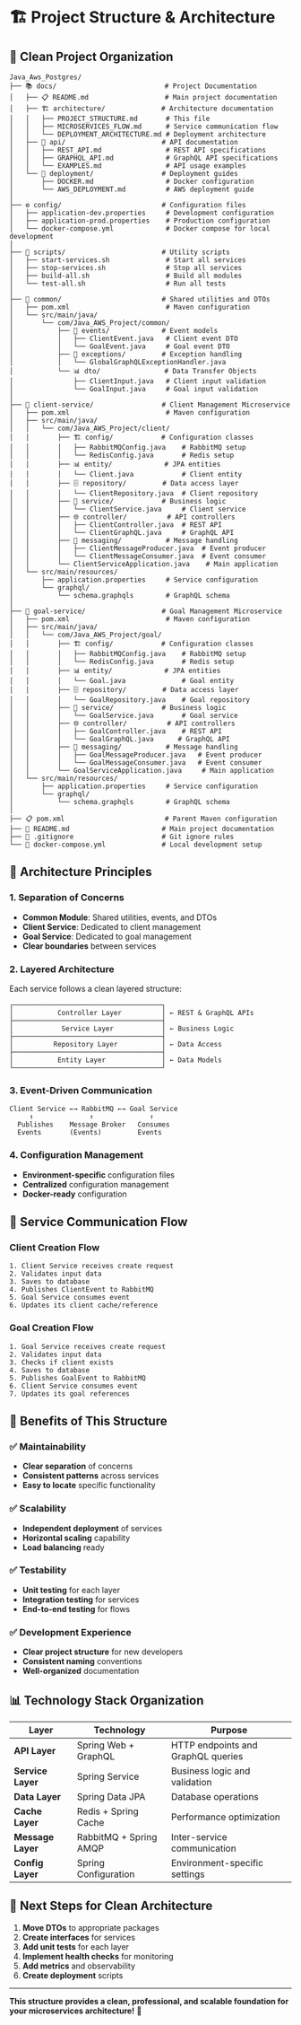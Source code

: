 # 🏗️ Project Structure & Architecture

## 📁 Clean Project Organization

```
Java_Aws_Postgres/
├── 📚 docs/                           # Project Documentation
│   ├── 📋 README.md                   # Main project documentation
│   ├── 🏗️ architecture/              # Architecture documentation
│   │   ├── PROJECT_STRUCTURE.md       # This file
│   │   ├── MICROSERVICES_FLOW.md      # Service communication flow
│   │   └── DEPLOYMENT_ARCHITECTURE.md # Deployment architecture
│   ├── 📖 api/                        # API documentation
│   │   ├── REST_API.md                # REST API specifications
│   │   ├── GRAPHQL_API.md             # GraphQL API specifications
│   │   └── EXAMPLES.md                # API usage examples
│   └── 🚀 deployment/                 # Deployment guides
│       ├── DOCKER.md                  # Docker configuration
│       └── AWS_DEPLOYMENT.md          # AWS deployment guide
│
├── ⚙️ config/                         # Configuration files
│   ├── application-dev.properties     # Development configuration
│   ├── application-prod.properties    # Production configuration
│   └── docker-compose.yml             # Docker compose for local development
│
├── 🐳 scripts/                        # Utility scripts
│   ├── start-services.sh              # Start all services
│   ├── stop-services.sh               # Stop all services
│   ├── build-all.sh                   # Build all modules
│   └── test-all.sh                    # Run all tests
│
├── 🔧 common/                         # Shared utilities and DTOs
│   ├── pom.xml                        # Maven configuration
│   └── src/main/java/
│       └── com/Java_AWS_Project/common/
│           ├── 📨 events/             # Event models
│           │   ├── ClientEvent.java   # Client event DTO
│           │   └── GoalEvent.java     # Goal event DTO
│           ├── 🚨 exceptions/         # Exception handling
│           │   └── GlobalGraphQLExceptionHandler.java
│           └── 📊 dto/                # Data Transfer Objects
│               ├── ClientInput.java   # Client input validation
│               └── GoalInput.java     # Goal input validation
│
├── 👥 client-service/                 # Client Management Microservice
│   ├── pom.xml                        # Maven configuration
│   ├── src/main/java/
│   │   └── com/Java_AWS_Project/client/
│   │       ├── 🏗️ config/            # Configuration classes
│   │       │   ├── RabbitMQConfig.java    # RabbitMQ setup
│   │       │   └── RedisConfig.java       # Redis setup
│   │       ├── 📊 entity/             # JPA entities
│   │       │   └── Client.java            # Client entity
│   │       ├── 🗄️ repository/         # Data access layer
│   │       │   └── ClientRepository.java  # Client repository
│   │       ├── 🧠 service/            # Business logic
│   │       │   └── ClientService.java     # Client service
│   │       ├── 🌐 controller/          # API controllers
│   │       │   ├── ClientController.java  # REST API
│   │       │   └── ClientGraphQL.java     # GraphQL API
│   │       ├── 📨 messaging/           # Message handling
│   │       │   ├── ClientMessageProducer.java  # Event producer
│   │       │   └── ClientMessageConsumer.java  # Event consumer
│   │       └── ClientServiceApplication.java    # Main application
│   └── src/main/resources/
│       ├── application.properties     # Service configuration
│       └── graphql/
│           └── schema.graphqls        # GraphQL schema
│
├── 🎯 goal-service/                   # Goal Management Microservice
│   ├── pom.xml                        # Maven configuration
│   ├── src/main/java/
│   │   └── com/Java_AWS_Project/goal/
│   │       ├── 🏗️ config/            # Configuration classes
│   │       │   ├── RabbitMQConfig.java    # RabbitMQ setup
│   │       │   └── RedisConfig.java       # Redis setup
│   │       ├── 📊 entity/             # JPA entities
│   │       │   └── Goal.java              # Goal entity
│   │       ├── 🗄️ repository/         # Data access layer
│   │       │   └── GoalRepository.java    # Goal repository
│   │       ├── 🧠 service/            # Business logic
│   │       │   └── GoalService.java       # Goal service
│   │       ├── 🌐 controller/          # API controllers
│   │       │   ├── GoalController.java    # REST API
│   │       │   └── GoalGraphQL.java      # GraphQL API
│   │       ├── 📨 messaging/           # Message handling
│   │       │   ├── GoalMessageProducer.java   # Event producer
│   │       │   └── GoalMessageConsumer.java   # Event consumer
│   │       └── GoalServiceApplication.java     # Main application
│   └── src/main/resources/
│       ├── application.properties     # Service configuration
│       └── graphql/
│           └── schema.graphqls        # GraphQL schema
│
├── 📋 pom.xml                         # Parent Maven configuration
├── 📖 README.md                       # Main project documentation
├── 📝 .gitignore                      # Git ignore rules
└── 🐳 docker-compose.yml              # Local development setup
```

## 🎯 **Architecture Principles**

### **1. Separation of Concerns**
- **Common Module**: Shared utilities, events, and DTOs
- **Client Service**: Dedicated to client management
- **Goal Service**: Dedicated to goal management
- **Clear boundaries** between services

### **2. Layered Architecture**
Each service follows a clean layered structure:
```
┌─────────────────────────────────────┐
│           Controller Layer          │ ← REST & GraphQL APIs
├─────────────────────────────────────┤
│            Service Layer            │ ← Business Logic
├─────────────────────────────────────┤
│          Repository Layer           │ ← Data Access
├─────────────────────────────────────┤
│           Entity Layer              │ ← Data Models
└─────────────────────────────────────┘
```

### **3. Event-Driven Communication**
```
Client Service ←→ RabbitMQ ←→ Goal Service
     ↑              ↑              ↑
  Publishes    Message Broker   Consumes
  Events       (Events)         Events
```

### **4. Configuration Management**
- **Environment-specific** configuration files
- **Centralized** configuration management
- **Docker-ready** configuration

## 🔄 **Service Communication Flow**

### **Client Creation Flow**
```
1. Client Service receives create request
2. Validates input data
3. Saves to database
4. Publishes ClientEvent to RabbitMQ
5. Goal Service consumes event
6. Updates its client cache/reference
```

### **Goal Creation Flow**
```
1. Goal Service receives create request
2. Validates input data
3. Checks if client exists
4. Saves to database
5. Publishes GoalEvent to RabbitMQ
6. Client Service consumes event
7. Updates its goal references
```

## 🚀 **Benefits of This Structure**

### **✅ Maintainability**
- **Clear separation** of concerns
- **Consistent patterns** across services
- **Easy to locate** specific functionality

### **✅ Scalability**
- **Independent deployment** of services
- **Horizontal scaling** capability
- **Load balancing** ready

### **✅ Testability**
- **Unit testing** for each layer
- **Integration testing** for services
- **End-to-end testing** for flows

### **✅ Development Experience**
- **Clear project structure** for new developers
- **Consistent naming** conventions
- **Well-organized** documentation

## 📊 **Technology Stack Organization**

| Layer | Technology | Purpose |
|-------|------------|---------|
| **API Layer** | Spring Web + GraphQL | HTTP endpoints and GraphQL queries |
| **Service Layer** | Spring Service | Business logic and validation |
| **Data Layer** | Spring Data JPA | Database operations |
| **Cache Layer** | Redis + Spring Cache | Performance optimization |
| **Message Layer** | RabbitMQ + Spring AMQP | Inter-service communication |
| **Config Layer** | Spring Configuration | Environment-specific settings |

## 🎯 **Next Steps for Clean Architecture**

1. **Move DTOs** to appropriate packages
2. **Create interfaces** for services
3. **Add unit tests** for each layer
4. **Implement health checks** for monitoring
5. **Add metrics** and observability
6. **Create deployment** scripts

---

**This structure provides a clean, professional, and scalable foundation for your microservices architecture!** 🚀
